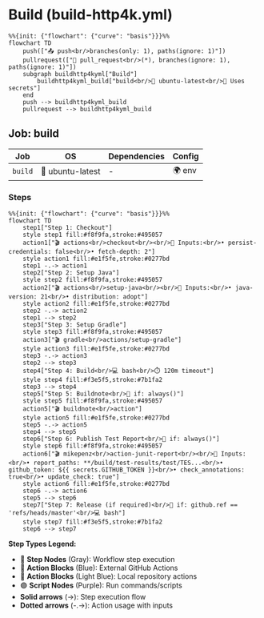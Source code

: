# Build (build-http4k.yml)

```mermaid
%%{init: {"flowchart": {"curve": "basis"}}}%%
flowchart TD
    push(["📤 push<br/>branches(only: 1), paths(ignore: 1)"])
    pullrequest(["🔀 pull_request<br/>(*), branches(ignore: 1), paths(ignore: 1)"])
    subgraph buildhttp4kyml["Build"]
        buildhttp4kyml_build["build<br/>🐧 ubuntu-latest<br/>🔑 Uses secrets"]
    end
    push --> buildhttp4kyml_build
    pullrequest --> buildhttp4kyml_build
```

## Job: build

| Job | OS | Dependencies | Config |
|-----|----|--------------|---------| 
| `build` | 🐧 ubuntu-latest | - | 🌍 env |

### Steps

```mermaid
%%{init: {"flowchart": {"curve": "basis"}}}%%
flowchart TD
    step1["Step 1: Checkout"]
    style step1 fill:#f8f9fa,stroke:#495057
    action1["🎬 actions<br/>checkout<br/><br/>📝 Inputs:<br/>• persist-credentials: false<br/>• fetch-depth: 2"]
    style action1 fill:#e1f5fe,stroke:#0277bd
    step1 -.-> action1
    step2["Step 2: Setup Java"]
    style step2 fill:#f8f9fa,stroke:#495057
    action2["🎬 actions<br/>setup-java<br/><br/>📝 Inputs:<br/>• java-version: 21<br/>• distribution: adopt"]
    style action2 fill:#e1f5fe,stroke:#0277bd
    step2 -.-> action2
    step1 --> step2
    step3["Step 3: Setup Gradle"]
    style step3 fill:#f8f9fa,stroke:#495057
    action3["🎬 gradle<br/>actions/setup-gradle"]
    style action3 fill:#e1f5fe,stroke:#0277bd
    step3 -.-> action3
    step2 --> step3
    step4["Step 4: Build<br/>💻 bash<br/>⏱️ 120m timeout"]
    style step4 fill:#f3e5f5,stroke:#7b1fa2
    step3 --> step4
    step5["Step 5: Buildnote<br/>🔐 if: always()"]
    style step5 fill:#f8f9fa,stroke:#495057
    action5["🎬 buildnote<br/>action"]
    style action5 fill:#e1f5fe,stroke:#0277bd
    step5 -.-> action5
    step4 --> step5
    step6["Step 6: Publish Test Report<br/>🔐 if: always()"]
    style step6 fill:#f8f9fa,stroke:#495057
    action6["🎬 mikepenz<br/>action-junit-report<br/><br/>📝 Inputs:<br/>• report_paths: **/build/test-results/test/TES...<br/>• github_token: ${{ secrets.GITHUB_TOKEN }}<br/>• check_annotations: true<br/>• update_check: true"]
    style action6 fill:#e1f5fe,stroke:#0277bd
    step6 -.-> action6
    step5 --> step6
    step7["Step 7: Release (if required)<br/>🔐 if: github.ref == 'refs/heads/master'<br/>💻 bash"]
    style step7 fill:#f3e5f5,stroke:#7b1fa2
    step6 --> step7
```

**Step Types Legend:**
- 🔘 **Step Nodes** (Gray): Workflow step execution
- 🔵 **Action Blocks** (Blue): External GitHub Actions
- 🔷 **Action Blocks** (Light Blue): Local repository actions
- 🟣 **Script Nodes** (Purple): Run commands/scripts
- **Solid arrows** (→): Step execution flow
- **Dotted arrows** (-.->): Action usage with inputs